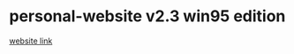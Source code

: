 # personal-website v2.3 win95 edition

[website link](https://cookie0o.github.io/personal-website/)


